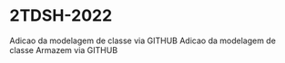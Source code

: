 # 2TDSH-2022
Adicao da modelagem de classe via GITHUB
Adicao da modelagem de classe Armazem via GITHUB
